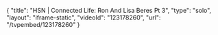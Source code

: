 {
    "title": "HSN | Connected Life: Ron And Lisa Beres Pt 3",
    "type": "solo",
    "layout": "iframe-static",
    "videoId": "123178260",
    "url": "\/tvpembed\/123178260"
}